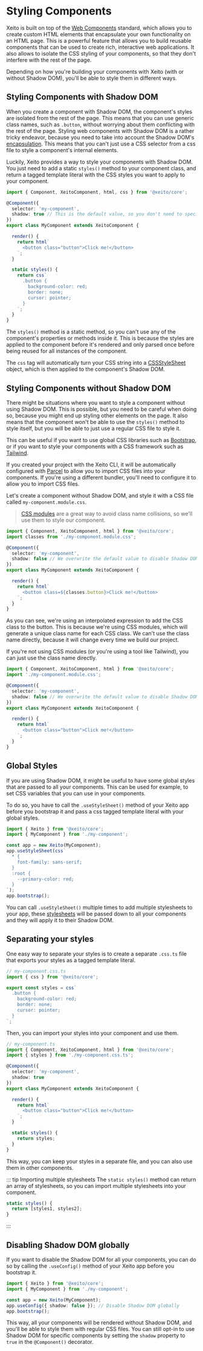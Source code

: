 # Styling Components

Xeito is built on top of the [Web Components](https://developer.mozilla.org/en-US/docs/Web/Web_Components) standard, which allows you to create custom HTML elements that encapsulate your own functionality on an HTML page. This is a powerful feature that allows you to build reusable components that can be used to create rich, interactive web applications. It also allows to isolate the CSS styling of your components, so that they don't interfere with the rest of the page.

Depending on how you're building your components with Xeito (with or without Shadow DOM), you'll be able to style them in different ways.

## Styling Components with Shadow DOM

When you create a component with Shadow DOM, the component's styles are isolated from the rest of the page. This means that you can use generic class names, such as `.button`, without worrying about them conflicting with the rest of the page.
Styling web components with Shadow DOM is a rather tricky endeavor, because you need to take into account the Shadow DOM's [encapsulation](https://developer.mozilla.org/en-US/docs/Web/Web_Components/Using_shadow_DOM#Encapsulation). This means that you can't just use a CSS selector from a css file to style a component's internal elements.

Luckily, Xeito provides a way to style your components with Shadow DOM. You just need to add a static `styles()` method to your component class, and return a tagged template literal with the CSS styles you want to apply to your component.

```typescript
import { Component, XeitoComponent, html, css } from '@xeito/core';

@Component({
  selector: 'my-component',
  shadow: true // This is the default value, so you don't need to specify it
})
export class MyComponent extends XeitoComponent {

  render() {
    return html`
      <button class="button">Click me!</button>
    `;
  }

  static styles() {
    return css`
      .button {
        background-color: red;
        border: none;
        cursor: pointer;
      }
    `;
  }
}
```
The `styles()` method is a static method, so you can't use any of the component's properties or methods inside it. This is because the styles are applied to the component before it's rendered and only parsed once before being reused for all instances of the component.

The `css` tag will automatically turn your CSS string into a [CSSStyleSheet](https://developer.mozilla.org/en-US/docs/Web/API/CSSStyleSheet) object, which is then applied to the component's Shadow DOM.

## Styling Components without Shadow DOM

There might be situations where you want to style a component without using Shadow DOM. This is possible, but you need to be careful when doing so, because you might end up styling other elements on the page. It also means that the component won't be able to use the `styles()` method to style itself, but you will be able to just use a regular CSS file to style it.

This can be useful if you want to use global CSS libraries such as [Bootstrap](https://getbootstrap.com/), or if you want to style your components with a CSS framework such as [Tailwind](https://tailwindcss.com/).

If you created your project with the Xeito CLI, it will be automatically configured with [Parcel](https://parceljs.org/) to allow you to import CSS files into your components. If you're using a different bundler, you'll need to configure it to allow you to import CSS files.

Let's create a component without Shadow DOM, and style it with a CSS file called `my-component.module.css`.

> [CSS modules](https://parceljs.org/languages/css/#css-modules) are a great way to avoid class name collisions, so we'll use them to style our component.

```typescript
import { Component, XeitoComponent, html } from '@xeito/core';
import classes from './my-component.module.css';

@Component({
  selector: 'my-component',
  shadow: false // We overwrite the default value to disable Shadow DOM
})
export class MyComponent extends XeitoComponent {

  render() {
    return html`
      <button class=${classes.button}>Click me!</button>
    `;
  }
}
```
As you can see, we're using an interpolated expression to add the CSS class to the button. This is because we're using CSS modules, which will generate a unique class name for each CSS class. We can't use the class name directly, because it will change every time we build our project.

If you're not using CSS modules (or you're using a tool like Tailwind), you can just use the class name directly.

```typescript
import { Component, XeitoComponent, html } from '@xeito/core';
import './my-component.module.css';

@Component({
  selector: 'my-component',
  shadow: false // We overwrite the default value to disable Shadow DOM
})
export class MyComponent extends XeitoComponent {

  render() {
    return html`
      <button class="button">Click me!</button>
    `;
  }
}
```

## Global Styles

If you are using Shadow DOM, it might be useful to have some global styles that are passed to all your components. This can be used for example, to set CSS variables that you can use in your components.

To do so, you have to call the `.useStyleSheet()` method of your Xeito app before you bootstrap it and pass a css tagged template literal with your global styles.

```typescript
import { Xeito } from '@xeito/core';
import { MyComponent } from './my-component';

const app = new Xeito(MyComponent);
app.useStyleSheet(css`
  * {
    font-family: sans-serif;
  }
  :root {
    --primary-color: red;
  }
`);
app.bootstrap();
```
You can call `.useStyleSheet()` multiple times to add multiple stylesheets to your app, these [stylesheets](https://developer.mozilla.org/en-US/docs/Web/API/CSSStyleSheet) 
will be passed down to all your components and they will apply it to their Shadow DOM.

## Separating your styles

One easy way to separate your styles is to create a separate `.css.ts` file that exports your styles as a tagged template literal.

```typescript
// my-component.css.ts
import { css } from '@xeito/core';

export const styles = css`
  .button {
    background-color: red;
    border: none;
    cursor: pointer;
  }
`;
```
Then, you can import your styles into your component and use them.

```typescript
// my-component.ts
import { Component, XeitoComponent, html } from '@xeito/core';
import { styles } from './my-component.css.ts';

@Component({
  selector: 'my-component',
  shadow: true
})
export class MyComponent extends XeitoComponent {

  render() {
    return html`
      <button class="button">Click me!</button>
    `;
  }

  static styles() {
    return styles;
  }
}
```
This way, you can keep your styles in a separate file, and you can also use them in other components.

::: tip Importing multiple stylesheets
The `static styles()` method can return an array of stylesheets, so you can import multiple stylesheets into your component.
```typescript
static styles() {
  return [styles1, styles2];
}
```
:::


## Disabling Shadow DOM globally

If you want to disable the Shadow DOM for all your components, you can do so by calling the `.useConfig()` method of your Xeito app before you bootstrap it.

```typescript
import { Xeito } from '@xeito/core';
import { MyComponent } from './my-component';

const app = new Xeito(MyComponent);
app.useConfig({ shadow: false }); // Disable Shadow DOM globally
app.bootstrap();
```
This way, all your components will be rendered without Shadow DOM, and you'll be able to style them with regular CSS files.
You can still opt-in to use Shadow DOM for specific components by setting the `shadow` property to `true` in the `@Component()` decorator.
